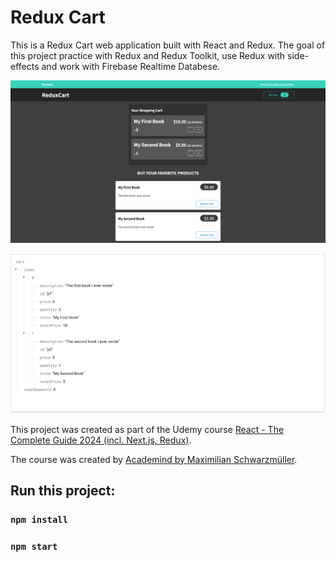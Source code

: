 # Redux Cart

This is a Redux Cart web application built with React and Redux. The goal of this project practice with Redux and Redux Toolkit, use Redux with side-effects and work with Firebase Realtime Databese.

![Screenshot with app](/public/screencapture.png)

![Screenshot with app](/public/screencapture2.png)

This project was created as part of the Udemy course [React - The Complete Guide 2024 (incl. Next.js, Redux)](https://www.udemy.com/course/react-the-complete-guide-incl-redux/).

The course was created by [Academind by Maximilian Schwarzmüller](https://www.udemy.com/user/academind/).

## Run this project:

### `npm install`

### `npm start`